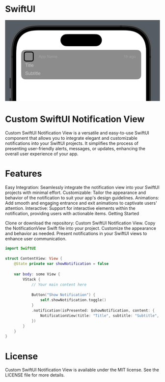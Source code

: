# SwiftUI

![Screenshot](notification.png)


# **Custom SwiftUI Notification View**



Custom SwiftUI Notification View is a versatile and easy-to-use SwiftUI component that allows you to integrate elegant and customizable notifications into your SwiftUI projects. It simplifies the process of presenting user-friendly alerts, messages, or updates, enhancing the overall user experience of your app.

# **Features**

Easy Integration: Seamlessly integrate the notification view into your SwiftUI projects with minimal effort.
Customizable: Tailor the appearance and behavior of the notification to suit your app's design guidelines.
Animations: Add smooth and engaging entrance and exit animations to captivate users' attention.
Interactive: Support for interactive elements within the notification, providing users with actionable items.
Getting Started

Clone or download the repository: Custom SwiftUI Notification View.
Copy the NotificationView Swift file into your project.
Customize the appearance and behavior as needed.
Present notifications in your SwiftUI views to enhance user communication.


```swift
import SwiftUI

struct ContentView: View {
    @State private var showNotification = false
    
    var body: some View {
        VStack {
            // Your main content here
            
            Button("Show Notification") {
                self.showNotification.toggle()
            }
            .notification(isPresented: $showNotification, content: {
                NotificationView(title: "Title", subtitle: "Subtitle", time: "1h ago")
            })
        }
    }
}
```


# **License**

Custom SwiftUI Notification View is available under the MIT license. See the LICENSE file for more details.
